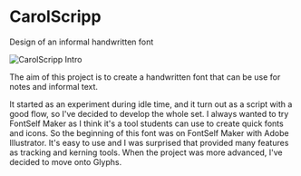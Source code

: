 # CarolScripp
Design of an informal handwritten font 

![CarolScripp Intro](https://raw.githubusercontent.com/carolinashort/)

The aim of this project is to create a handwritten font that can be use for notes and informal text. 

It started as an experiment during idle time, and it turn out as a script with a good flow, so I've decided to develop the whole set. I always wanted to try FontSelf Maker as I think it's a tool students can use to create quick fonts and icons. So the beginning of this font was on FontSelf Maker with Adobe Illustrator. It's easy to use and I was surprised that provided many features as tracking and kerning tools. When the project was more advanced, I've decided to move onto Glyphs.



